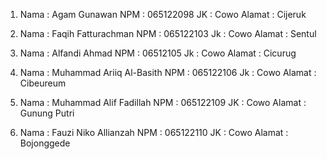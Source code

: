1. Nama : Agam Gunawan
   NPM  : 065122098
   JK   : Cowo
   Alamat : Cijeruk

2. Nama : Faqih Fatturachman
   NPM  : 065122103
   Jk   : Cowo
   Alamat : Sentul

3. Nama : Alfandi Ahmad
   NPM  : 06512105
   Jk   : Cowo
   Alamat : Cicurug

4. Nama : Muhammad Ariiq Al-Basith
   NPM  : 065122106
   Jk   : Cowo
   Alamat : Cibeureum

5. Nama : Muhammad Alif Fadillah
   NPM  : 065122109
   JK   : Cowo
   Alamat : Gunung Putri

6. Nama : Fauzi Niko Allianzah
   NPM  : 065122110
   JK   : Cowo
   Alamat : Bojonggede 
